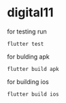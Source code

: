 # digital11

for testing run
```
flutter test
```
for bulding apk
```
flutter build apk
```
for building ios
```
flutter build ios
```



